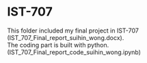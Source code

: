 # IST-707
This folder included my final project in IST-707 (IST_707_Final_report_suihin_wong.docx). \
The coding part is built with python.(IST_707_Final_report_code_suihin_wong.ipynb)
